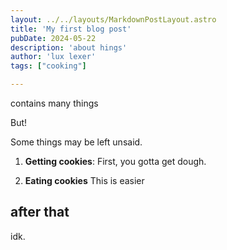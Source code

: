 ```yaml
---
layout: ../../layouts/MarkdownPostLayout.astro
title: 'My first blog post'
pubDate: 2024-05-22
description: 'about hings'
author: 'lux lexer'
tags: ["cooking"]

---
```


contains many things

But!

Some things may be left unsaid.


1. **Getting cookies**: First, you gotta get dough.

2. **Eating cookies** This is easier

## after that

idk.